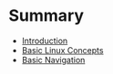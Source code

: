 # Summary

* [Introduction](introduction.md)
* [Basic Linux Concepts](basic-linux-concepts.md)
* [Basic Navigation](basic-linux-navigation.md)
